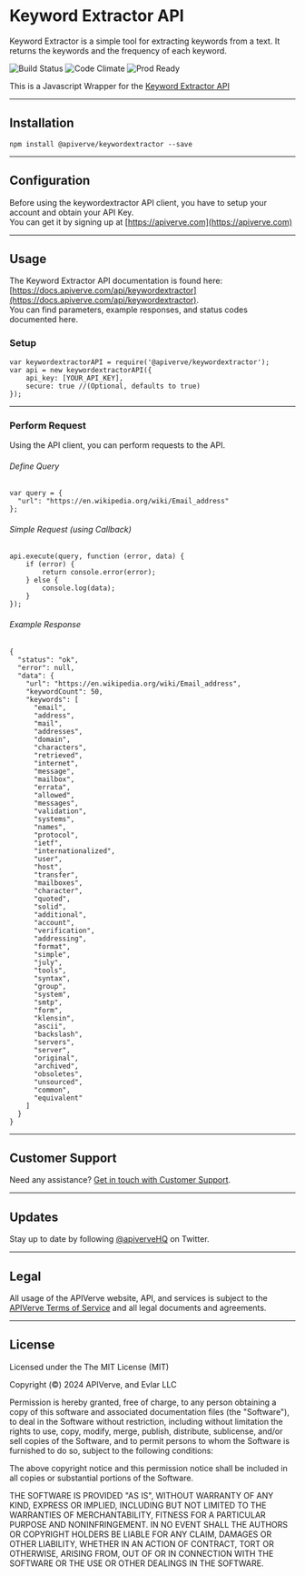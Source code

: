 Keyword Extractor API
============

Keyword Extractor is a simple tool for extracting keywords from a text. It returns the keywords and the frequency of each keyword.

![Build Status](https://img.shields.io/badge/build-passing-green)
![Code Climate](https://img.shields.io/badge/maintainability-B-purple)
![Prod Ready](https://img.shields.io/badge/production-ready-blue)

This is a Javascript Wrapper for the [Keyword Extractor API](https://apiverve.com/marketplace/api/keywordextractor)

---

## Installation
	npm install @apiverve/keywordextractor --save

---

## Configuration

Before using the keywordextractor API client, you have to setup your account and obtain your API Key.  
You can get it by signing up at [https://apiverve.com](https://apiverve.com)

---

## Usage

The Keyword Extractor API documentation is found here: [https://docs.apiverve.com/api/keywordextractor](https://docs.apiverve.com/api/keywordextractor).  
You can find parameters, example responses, and status codes documented here.

### Setup

```
var keywordextractorAPI = require('@apiverve/keywordextractor');
var api = new keywordextractorAPI({
    api_key: [YOUR_API_KEY],
    secure: true //(Optional, defaults to true)
});
```

---


### Perform Request
Using the API client, you can perform requests to the API.

###### Define Query

```
var query = {
  "url": "https://en.wikipedia.org/wiki/Email_address"
};
```

###### Simple Request (using Callback)

```
api.execute(query, function (error, data) {
    if (error) {
        return console.error(error);
    } else {
        console.log(data);
    }
});
```

###### Example Response

```
{
  "status": "ok",
  "error": null,
  "data": {
    "url": "https://en.wikipedia.org/wiki/Email_address",
    "keywordCount": 50,
    "keywords": [
      "email",
      "address",
      "mail",
      "addresses",
      "domain",
      "characters",
      "retrieved",
      "internet",
      "message",
      "mailbox",
      "errata",
      "allowed",
      "messages",
      "validation",
      "systems",
      "names",
      "protocol",
      "ietf",
      "internationalized",
      "user",
      "host",
      "transfer",
      "mailboxes",
      "character",
      "quoted",
      "solid",
      "additional",
      "account",
      "verification",
      "addressing",
      "format",
      "simple",
      "july",
      "tools",
      "syntax",
      "group",
      "system",
      "smtp",
      "form",
      "klensin",
      "ascii",
      "backslash",
      "servers",
      "server",
      "original",
      "archived",
      "obsoletes",
      "unsourced",
      "common",
      "equivalent"
    ]
  }
}
```

---

## Customer Support

Need any assistance? [Get in touch with Customer Support](https://apiverve.com/contact).

---

## Updates
Stay up to date by following [@apiverveHQ](https://twitter.com/apiverveHQ) on Twitter.

---

## Legal

All usage of the APIVerve website, API, and services is subject to the [APIVerve Terms of Service](https://apiverve.com/terms) and all legal documents and agreements.

---

## License
Licensed under the The MIT License (MIT)

Copyright (&copy;) 2024 APIVerve, and Evlar LLC

Permission is hereby granted, free of charge, to any person obtaining a copy of this software and associated documentation files (the "Software"), to deal in the Software without restriction, including without limitation the rights to use, copy, modify, merge, publish, distribute, sublicense, and/or sell copies of the Software, and to permit persons to whom the Software is furnished to do so, subject to the following conditions:

The above copyright notice and this permission notice shall be included in all copies or substantial portions of the Software.

THE SOFTWARE IS PROVIDED "AS IS", WITHOUT WARRANTY OF ANY KIND, EXPRESS OR IMPLIED, INCLUDING BUT NOT LIMITED TO THE WARRANTIES OF MERCHANTABILITY, FITNESS FOR A PARTICULAR PURPOSE AND NONINFRINGEMENT. IN NO EVENT SHALL THE AUTHORS OR COPYRIGHT HOLDERS BE LIABLE FOR ANY CLAIM, DAMAGES OR OTHER LIABILITY, WHETHER IN AN ACTION OF CONTRACT, TORT OR OTHERWISE, ARISING FROM, OUT OF OR IN CONNECTION WITH THE SOFTWARE OR THE USE OR OTHER DEALINGS IN THE SOFTWARE.